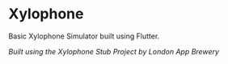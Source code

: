 # Xylophone

Basic Xylophone Simulator built using Flutter. 

*Built using the Xylophone Stub Project by London App Brewery*
